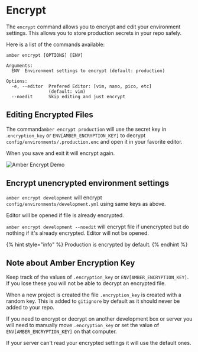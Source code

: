 # Encrypt

The `encrypt` command allows you to encrypt and edit your environment settings. This allows you to store production secrets in your repo safely.

Here is a list of the commands available:

```text
amber encrypt [OPTIONS] [ENV]

Arguments:
  ENV  Environment settings to encrypt (default: production)

Options:
  -e, --editor  Prefered Editor: [vim, nano, pico, etc]
                (default: vim)
  --noedit      Skip editing and just encrypt
```

## Editing Encrypted Files

The command`amber encrypt production` will use the secret key in .`encryption_key` or `ENV[AMBER_ENCRYPTION_KEY]` to decrypt `config/environments/.production.enc` and open it in your favorite editor.

When you save and exit it will encrypt again.

![Amber Encrypt Demo](https://github.com/amberframework/online-docs/blob/master/assets/amber_encrypt.gif?raw=true)

## Encrypt unencrypted environment settings

`amber encrypt development` will encrypt `config/environments/development.yml` using same keys as above.

Editor will be opened if file is already encrypted.

`amber encrypt development --noedit` will encrypt file if unencrypted but do nothing if it's already encrypted. Editor will not be opened.

{% hint style="info" %}
Production is encrypted by default.
{% endhint %}

## Note about Amber Encryption Key

Keep track of the values of `.encryption_key` or `ENV[AMBER_ENCRYPTION_KEY]`. If you lose these you will not be able to decrypt an encrypted file.

When a new project is created the file `.encryption_key` is created with a random key. This is added to `gitignore` by default as it should never be added to your repo.

If you need to encrypt or decrypt on another development box or server you will need to manually move `.encryption_key` or set the value of `ENV[AMBER_ENCRYPTION_KEY]` on that computer.

If your server can't read your encrypted settings it will use the default ones.

